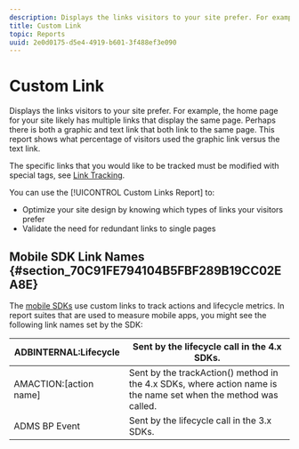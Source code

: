 ```yaml
---
description: Displays the links visitors to your site prefer. For example, the home page for your site likely has multiple links that display the same page. Perhaps there is both a graphic and text link that both link to the same page. This report shows what percentage of visitors used the graphic link versus the text link.
title: Custom Link
topic: Reports
uuid: 2e0d0175-d5e4-4919-b601-3f488ef3e090
---
```


# Custom Link

Displays the links visitors to your site prefer. For example, the home page for your site likely has multiple links that display the same page. Perhaps there is both a graphic and text link that both link to the same page. This report shows what percentage of visitors used the graphic link versus the text link.

The specific links that you would like to be tracked must be modified with special tags, see [Link Tracking](https://docs.adobe.com/content/help/en/analytics/implementation/javascript-implementation/variables-analytics-reporting/config-var/s-linktrackvars.html).

You can use the [!UICONTROL Custom Links Report] to:

* Optimize your site design by knowing which types of links your visitors prefer 
* Validate the need for redundant links to single pages

## Mobile SDK Link Names {#section_70C91FE794104B5FBF289B19CC02EA8E}

The [mobile SDKs](https://docs.adobe.com/content/help/en/mobile-services/using/home.html) use custom links to track actions and lifecycle metrics. In report suites that are used to measure mobile apps, you might see the following link names set by the SDK: 

|  ADBINTERNAL:Lifecycle  | Sent by the lifecycle call in the 4.x SDKs.  |
|---|---|
|  AMACTION:[action name]  | Sent by the trackAction() method in the 4.x SDKs, where action name is the name set when the method was called.  |
|  ADMS BP Event  | Sent by the lifecycle call in the 3.x SDKs.  |

